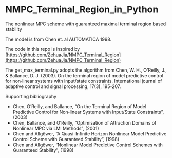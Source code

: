 # NMPC_Terminal_Region_in_Python

The nonlinear MPC scheme with guaranteed maximal terminal region based stability

The model is from Chen et. al AUTOMATICA 1998.

The code in this repo is inspired by [https://github.com/ZehuaJia/NMPC_Terminal_Region](https://github.com/ZehuaJia/NMPC_Terminal_Region)

The get_max_terminal.py adopts the algorithm from Chen, W. H., O'Reilly, J., & Ballance, D. J. (2003). On the terminal region of model predictive control for non‐linear systems with input/state constraints. International journal of adaptive control and signal processing, 17(3), 195-207.

Supporting bibliography
* Chen, O’Reilly, and Ballance, “On the Terminal Region of Model Predictive Control for Non‐linear Systems with Input/State Constraints”, (2003)
* Chen, Ballance, and O’Reilly, “Optimisation of Attraction Domains of Nonlinear MPC via LMI Methods”, (2001)
* Chen and Allgöwer, “A Quasi-Infinite Horizon Nonlinear Model Predictive Control Scheme with Guaranteed Stability”, (1998)
* Chen and Allgöwer, “Nonlinear Model Predictive Control Schemes with Guaranteed Stability”, (1998)
